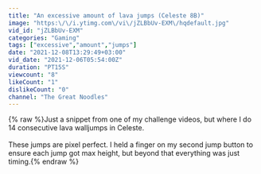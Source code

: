 ```yaml
---
title: "An excessive amount of lava jumps (Celeste 8B)"
image: "https:\/\/i.ytimg.com\/vi\/jZLBbUv-EXM\/hqdefault.jpg"
vid_id: "jZLBbUv-EXM"
categories: "Gaming"
tags: ["excessive","amount","jumps"]
date: "2021-12-08T13:29:49+03:00"
vid_date: "2021-12-06T05:54:00Z"
duration: "PT15S"
viewcount: "8"
likeCount: "1"
dislikeCount: "0"
channel: "The Great Noodles"
---
```

{% raw %}Just a snippet from one of my challenge videos, but where I do 14 consecutive lava walljumps in Celeste.<br /><br />These jumps are pixel perfect. I held a finger on my second jump button to ensure each jump got max height, but beyond that everything was just timing.{% endraw %}
